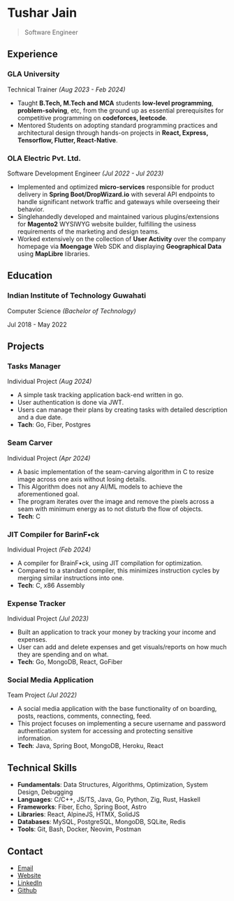 # Tushar Jain

> Software Engineer

## Experience

### GLA University

Technical Trainer _(Aug 2023 - Feb 2024)_

-   Taught **B.Tech, M.Tech and MCA** students **low-level programming**, **problem-solving**, etc, from the ground up as essential prerequisites for competitive programming on **codeforces, leetcode**.
-   Mentored Students on adopting standard programming practices and architectural design through hands-on projects in **React, Express, Tensorflow, Flutter, React-Native**.

### OLA Electric Pvt&period; Ltd&period;

Software Development Engineer _(Jul 2022 - Jul 2023)_

-   Implemented and optimized **micro-services** responsible for product delivery in **Spring Boot/DropWizard.io** with several API endpoints to handle significant network traffic and gateways while overseeing their behavior.
-   Singlehandedly developed and maintained various plugins/extensions for **Magento2** WYSIWYG website builder, fulfilling the usiness requirements of the marketing and design teams.
-   Worked extensively on the collection of **User Activity** over the company homepage via **Moengage** Web SDK and displaying **Geographical Data** using **MapLibre** libraries.

## Education

### Indian Institute of Technology Guwahati

Computer Science _(Bachelor of Technology)_

Jul 2018 - May 2022

## Projects

### Tasks Manager

Individual Project _(Aug 2024)_

-   A simple task tracking application back-end written in go.
-   User authentication is done via JWT.
-   Users can manage their plans by creating tasks with detailed description and a due date.
-   **Tach**: Go, Fiber, Postgres

### Seam Carver

Individual Project _(Apr 2024)_

-   A basic implementation of the seam-carving algorithm in C to resize image across one axis without losing details.
-   This Algorithm does not any AI/ML models to achieve the aforementioned goal.
-   The program iterates over the image and remove the pixels across a seam with minimum energy as to not disturb the flow of objects.
-   **Tech**: C

### JIT Compiler for BarinF&bullet;ck

Individual Project _(Feb 2024)_

-   A compiler for BrainF&bullet;ck, using JIT compilation for optimization.
-   Compared to a standard compiler, this minimizes instruction cycles by merging similar instructions into one.
-   **Tech**: C, x86 Assembly

### Expense Tracker

Individual Project _(Jul 2023)_

-   Built an application to track your money by tracking your income and expenses.
-   User can add and delete expenses and get visuals/reports on how much they are spending and on what.
-   **Tech**: Go, MongoDB, React, GoFiber

### Social Media Application

Team Project _(Jul 2022)_

-   A social media application with the base functionality of on boarding, posts, reactions, comments, connecting, feed.
-   This project focuses on implementing a secure username and password authentication system for accessing and protecting sensitive information.
-   **Tech**: Java, Spring Boot, MongoDB, Heroku, React

## Technical Skills

-   **Fundamentals**: Data Structures, Algorithms, Optimization, System Design, Debugging
-   **Languages**: C/C++, JS/TS, Java, Go, Python, Zig, Rust, Haskell
-   **Frameworks**: Fiber, Echo, Spring Boot, Astro
-   **Libraries**: React, AlpineJS, HTMX, SolidJS
-   **Databases**: MySQL, PostgreSQL, MongoDB, SQLite, Redis
-   **Tools**: Git, Bash, Docker, Neovim, Postman

## Contact

-   [Email](tushar01.tjdsk@gmail.com)
-   [Website](https://xenitane.github.io)
-   [LinkedIn](https://www.linkedin.com/in/xenitane)
-   [Github](https://www.github.com/xenitne)
